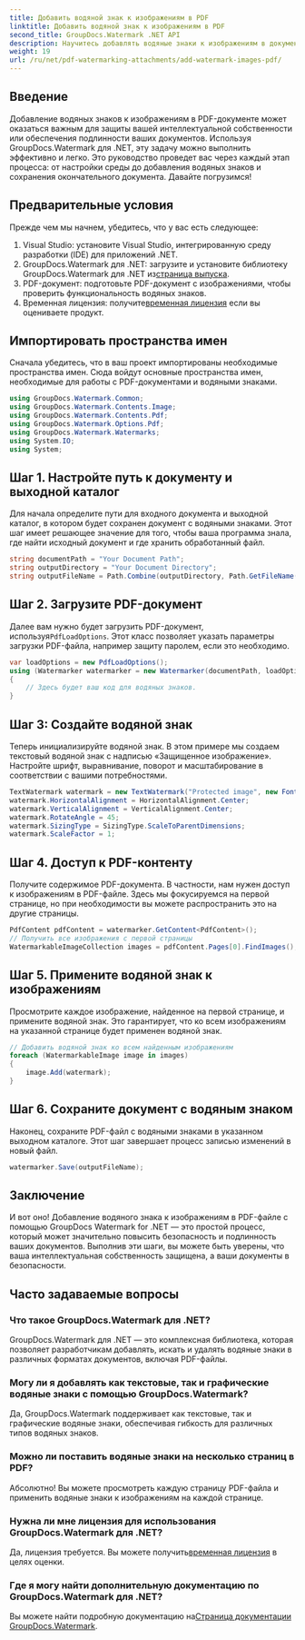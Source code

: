 ```yaml
---
title: Добавить водяной знак к изображениям в PDF
linktitle: Добавить водяной знак к изображениям в PDF
second_title: GroupDocs.Watermark .NET API
description: Научитесь добавлять водяные знаки к изображениям в документах PDF с помощью GroupDocs.Watermark для .NET с помощью нашего подробного пошагового руководства. Легко защитите свои PDF-файлы.
weight: 19
url: /ru/net/pdf-watermarking-attachments/add-watermark-images-pdf/
---
```

## Введение
Добавление водяных знаков к изображениям в PDF-документе может оказаться важным для защиты вашей интеллектуальной собственности или обеспечения подлинности ваших документов. Используя GroupDocs.Watermark для .NET, эту задачу можно выполнить эффективно и легко. Это руководство проведет вас через каждый этап процесса: от настройки среды до добавления водяных знаков и сохранения окончательного документа. Давайте погрузимся!
## Предварительные условия
Прежде чем мы начнем, убедитесь, что у вас есть следующее:
1. Visual Studio: установите Visual Studio, интегрированную среду разработки (IDE) для приложений .NET.
2.  GroupDocs.Watermark для .NET: загрузите и установите библиотеку GroupDocs.Watermark для .NET из[страница выпуска](https://releases.groupdocs.com/Watermark/net/).
3. PDF-документ: подготовьте PDF-документ с изображениями, чтобы проверить функциональность водяных знаков.
4.  Временная лицензия: получите[временная лицензия](https://purchase.groupdocs.com/temporary-license/) если вы оцениваете продукт.
## Импортировать пространства имен
Сначала убедитесь, что в ваш проект импортированы необходимые пространства имен. Сюда войдут основные пространства имен, необходимые для работы с PDF-документами и водяными знаками.
```csharp
using GroupDocs.Watermark.Common;
using GroupDocs.Watermark.Contents.Image;
using GroupDocs.Watermark.Contents.Pdf;
using GroupDocs.Watermark.Options.Pdf;
using GroupDocs.Watermark.Watermarks;
using System.IO;
using System;
```
## Шаг 1. Настройте путь к документу и выходной каталог
Для начала определите пути для входного документа и выходной каталог, в котором будет сохранен документ с водяными знаками. Этот шаг имеет решающее значение для того, чтобы ваша программа знала, где найти исходный документ и где хранить обработанный файл.
```csharp
string documentPath = "Your Document Path";
string outputDirectory = "Your Document Directory";
string outputFileName = Path.Combine(outputDirectory, Path.GetFileName(documentPath));
```
## Шаг 2. Загрузите PDF-документ
 Далее вам нужно будет загрузить PDF-документ, используя`PdfLoadOptions`. Этот класс позволяет указать параметры загрузки PDF-файла, например защиту паролем, если это необходимо.
```csharp
var loadOptions = new PdfLoadOptions();
using (Watermarker watermarker = new Watermarker(documentPath, loadOptions))
{
    // Здесь будет ваш код для водяных знаков.
}
```
## Шаг 3: Создайте водяной знак
Теперь инициализируйте водяной знак. В этом примере мы создаем текстовый водяной знак с надписью «Защищенное изображение». Настройте шрифт, выравнивание, поворот и масштабирование в соответствии с вашими потребностями.
```csharp
TextWatermark watermark = new TextWatermark("Protected image", new Font("Arial", 8));
watermark.HorizontalAlignment = HorizontalAlignment.Center;
watermark.VerticalAlignment = VerticalAlignment.Center;
watermark.RotateAngle = 45;
watermark.SizingType = SizingType.ScaleToParentDimensions;
watermark.ScaleFactor = 1;
```
## Шаг 4. Доступ к PDF-контенту
Получите содержимое PDF-документа. В частности, нам нужен доступ к изображениям в PDF-файле. Здесь мы фокусируемся на первой странице, но при необходимости вы можете распространить это на другие страницы.
```csharp
PdfContent pdfContent = watermarker.GetContent<PdfContent>();
// Получить все изображения с первой страницы
WatermarkableImageCollection images = pdfContent.Pages[0].FindImages();
```
## Шаг 5. Примените водяной знак к изображениям
Просмотрите каждое изображение, найденное на первой странице, и примените водяной знак. Это гарантирует, что ко всем изображениям на указанной странице будет применен водяной знак.
```csharp
// Добавить водяной знак ко всем найденным изображениям
foreach (WatermarkableImage image in images)
{
    image.Add(watermark);
}
```
## Шаг 6. Сохраните документ с водяным знаком
Наконец, сохраните PDF-файл с водяными знаками в указанном выходном каталоге. Этот шаг завершает процесс записью изменений в новый файл.
```csharp
watermarker.Save(outputFileName);
```
## Заключение
И вот оно! Добавление водяного знака к изображениям в PDF-файле с помощью GroupDocs Watermark for .NET — это простой процесс, который может значительно повысить безопасность и подлинность ваших документов. Выполнив эти шаги, вы можете быть уверены, что ваша интеллектуальная собственность защищена, а ваши документы в безопасности.
## Часто задаваемые вопросы
### Что такое GroupDocs.Watermark для .NET?
GroupDocs.Watermark для .NET — это комплексная библиотека, которая позволяет разработчикам добавлять, искать и удалять водяные знаки в различных форматах документов, включая PDF-файлы.
### Могу ли я добавлять как текстовые, так и графические водяные знаки с помощью GroupDocs.Watermark?
Да, GroupDocs.Watermark поддерживает как текстовые, так и графические водяные знаки, обеспечивая гибкость для различных типов водяных знаков.
### Можно ли поставить водяные знаки на несколько страниц в PDF?
Абсолютно! Вы можете просмотреть каждую страницу PDF-файла и применить водяные знаки к изображениям на каждой странице.
### Нужна ли мне лицензия для использования GroupDocs.Watermark для .NET?
 Да, лицензия требуется. Вы можете получить[временная лицензия](https://purchase.groupdocs.com/temporary-license/) в целях оценки.
### Где я могу найти дополнительную документацию по GroupDocs.Watermark для .NET?
 Вы можете найти подробную документацию на[Страница документации GroupDocs.Watermark](https://tutorials.groupdocs.com/Watermark/net/).